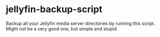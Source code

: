 # jellyfin-backup-script
Backup all your Jellyfin media server directories by running this script. Might not be a very good one, but simple and stupid.
